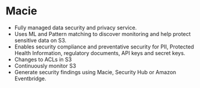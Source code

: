 # Macie

- Fully managed data security and privacy service.
- Uses ML and Pattern matching to discover monitoring and help protect sensitive data on S3.
- Enables security compliance and preventative security for PII, Protected Health Information, regulatory documents, API keys and secret keys.
- Changes to ACLs in S3
- Continuously monitor S3
- Generate  security findings using Macie, Security Hub or Amazon Eventbridge.

